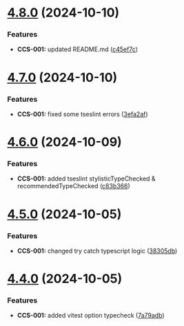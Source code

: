 # [4.8.0](https://github.com/CyberT33N/ErrorManager/compare/v4.7.0...v4.8.0) (2024-10-10)


### Features

* **CCS-001:** updated README.md ([c45ef7c](https://github.com/CyberT33N/ErrorManager/commit/c45ef7c2f3c37693fe2e671c6f74c7db0b34d7d4))



# [4.7.0](https://github.com/CyberT33N/ErrorManager/compare/v4.6.0...v4.7.0) (2024-10-10)


### Features

* **CCS-001:** fixed some tseslint errors ([3efa2af](https://github.com/CyberT33N/ErrorManager/commit/3efa2afd44c4f702945d6d4e3158fb8514c96620))



# [4.6.0](https://github.com/CyberT33N/ErrorManager/compare/v4.5.0...v4.6.0) (2024-10-09)


### Features

* **CCS-001:** added tseslint stylisticTypeChecked & recommendedTypeChecked ([c83b366](https://github.com/CyberT33N/ErrorManager/commit/c83b366662c615761a24e70a9672fa10351b9851))



# [4.5.0](https://github.com/CyberT33N/ErrorManager/compare/v4.4.0...v4.5.0) (2024-10-05)


### Features

* **CCS-001:** changed try catch typescript logic ([38305db](https://github.com/CyberT33N/ErrorManager/commit/38305db124040087d4722a80aba8f2fb50dadfc0))



# [4.4.0](https://github.com/CyberT33N/ErrorManager/compare/v4.3.0...v4.4.0) (2024-10-05)


### Features

* **CCS-001:** added vitest option typecheck ([7a79adb](https://github.com/CyberT33N/ErrorManager/commit/7a79adbe7697e6efe6a7981f5ccfd88aa7ec0e31))



